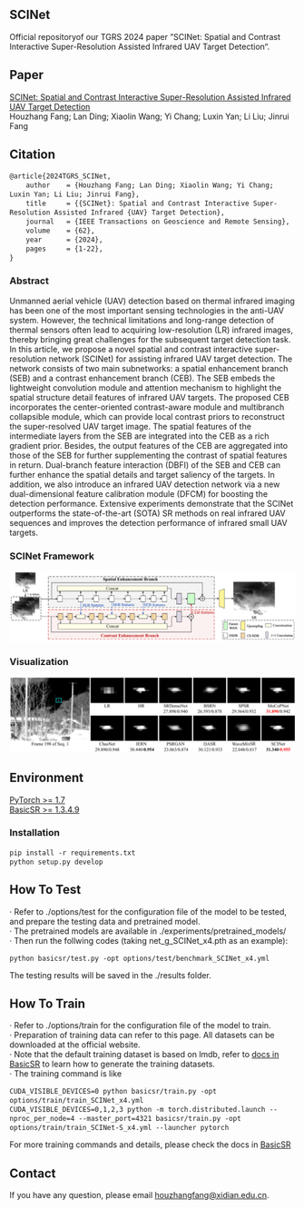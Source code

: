 ## SCINet
Official repositoryof our TGRS 2024 paper ”SCINet: Spatial and Contrast Interactive Super-Resolution Assisted Infrared UAV Target Detection“.

## Paper

[SCINet: Spatial and Contrast Interactive Super-Resolution Assisted Infrared UAV Target Detection](https://ieeexplore.ieee.org/document/10701558)   
Houzhang Fang; Lan Ding; Xiaolin Wang; Yi Chang; Luxin Yan; Li Liu; Jinrui Fang

## Citation
```
@article{2024TGRS_SCINet,
    author    = {Houzhang Fang; Lan Ding; Xiaolin Wang; Yi Chang; Luxin Yan; Li Liu; Jinrui Fang},
    title     = {{SCINet}: Spatial and Contrast Interactive Super-Resolution Assisted Infrared {UAV} Target Detection},
    journal   = {IEEE Transactions on Geoscience and Remote Sensing},
    volume    = {62},
    year      = {2024},
    pages     = {1-22},
}
```

### Abstract

Unmanned aerial vehicle (UAV) detection based on thermal infrared imaging has been one of the most important sensing technologies in the anti-UAV system. However, the technical limitations and long-range detection of thermal sensors often lead to acquiring low-resolution (LR) infrared images, thereby bringing great challenges for the subsequent target detection task. In this article, we propose a novel spatial and contrast interactive super-resolution network (SCINet) for assisting infrared UAV target detection. The network consists of two main subnetworks: a spatial enhancement branch (SEB) and a contrast enhancement branch (CEB). The SEB embeds the lightweight convolution module and attention mechanism to highlight the spatial structure detail features of infrared UAV targets. The proposed CEB incorporates the center-oriented contrast-aware module and multibranch collapsible module, which can provide local contrast priors to reconstruct the super-resolved UAV target image. The spatial features of the intermediate layers from the SEB are integrated into the CEB as a rich gradient prior. Besides, the output features of the CEB are aggregated into those of the SEB for further supplementing the contrast of spatial features in return. Dual-branch feature interaction (DBFI) of the SEB and CEB can further enhance the spatial details and target saliency of the targets. In addition, we also introduce an infrared UAV detection network via a new dual-dimensional feature calibration module (DFCM) for boosting the detection performance. Extensive experiments demonstrate that the SCINet outperforms the state-of-the-art (SOTA) SR methods on real infrared UAV sequences and improves the detection performance of infrared small UAV targets. 

### SCINet Framework

![image-20250407200916034](./assets/SCINet_Framework.png)

### Visualization

![image-20250407201214584](./assets/Visualization.png)

## Environment

[PyTorch >= 1.7](https://pytorch.org/)  
[BasicSR >= 1.3.4.9](https://github.com/XPixelGroup/BasicSR)

### Installation

```
pip install -r requirements.txt
python setup.py develop
```

## How To Test

· Refer to ./options/test for the configuration file of the model to be tested, and prepare the testing data and pretrained model.  
· The pretrained models are available in ./experiments/pretrained_models/  
· Then run the follwing codes (taking net_g_SCINet_x4.pth as an example):  

```shell
python basicsr/test.py -opt options/test/benchmark_SCINet_x4.yml
```

The testing results will be saved in the ./results folder.

## How To Train

· Refer to ./options/train for the configuration file of the model to train.  
· Preparation of training data can refer to this page. All datasets can be downloaded at the official website.  
· Note that the default training dataset is based on lmdb, refer to [docs in BasicSR](https://github.com/XPixelGroup/BasicSR/blob/master/docs/DatasetPreparation.md) to learn how to generate the training datasets.  
· The training command is like  

```shell
CUDA_VISIBLE_DEVICES=0 python basicsr/train.py -opt options/train/train_SCINet_x4.yml
CUDA_VISIBLE_DEVICES=0,1,2,3 python -m torch.distributed.launch --nproc_per_node=4 --master_port=4321 basicsr/train.py -opt options/train/train_SCINet-S_x4.yml --launcher pytorch
```

For more training commands and details, please check the docs in [BasicSR](https://github.com/XPixelGroup/BasicSR)  

## Contact

If you have any question, please email houzhangfang@xidian.edu.cn.
